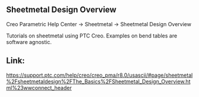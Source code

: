 ## Sheetmetal Design Overview

Creo Parametric Help Center → Sheetmetal → Sheetmetal Design Overview

Tutorials on sheetmetal using PTC Creo. Examples on bend tables are software agnostic.

## Link:

https://support.ptc.com/help/creo/creo_pma/r8.0/usascii/#page/sheetmetal%2Fsheetmetaldesign%2FThe_Basics%2FSheetmetal_Design_Overview.html%23wwconnect_header